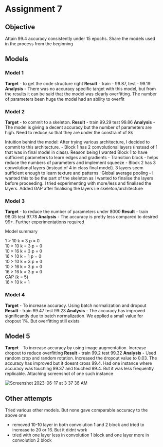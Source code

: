 # Assignment 7

## Objective

Attain 99.4 accuracy consistently under 15 epochs. Share the models used in the process from the beginning

## Models

### Model 1

**Target** - to get the code structure right 
**Result** - train - 99.87, test - 99.19
**Analysis** - There was no accuracy specific target with this model, but from the results it can be said that the model was clearly overfitting. 
The number of parameters been huge the model had an ability to overfit 

### Model 2 

**Target** - to commit to a skeleton. 
**Result** - train 99.29 test 99.86
**Analysis** - The model is giving a decent accuracy but the number of parameters are high. Need to reduce so that they are under the constraint of 8k

Intuition behind the model:
    After trying various architecture, I decided to commit to this architecture. 
    - Block 1 has 2 convolutional layers (instead of 1 that was in final model in class). Reason being I wanted Block 1 to have sufficient parameters to learn edges and gradients 
    - Transition block - helps reduce the numbers of parameters and implement squeeze 
    - Block 2 has 3 convolutional layers (instead of 4 in class final model). 3 layers seem sufficient enough to learn texture and patterns 
    -Global average pooling - I wanted this to be the part of the skeleton as I wanted to finalise the layers before proceeding. I tried experimenting with more/less and finalised the layers. Added GAP after finalising the layers i.e skeleton/architecture
   
### Model 3 
**Target** - to reduce the number of parameters under 8000
**Result** - train 98.05 test 97.78
**Analysis** - The accuracy is pretty less compared to desired 99+. Further experimentations required

Model summary

1 > 10 k = 3 p = 0 <br />
10 > 10 k = 3 p = 0 <br />
10 > 16 k = 3 p = 0 <br />
16 > 10 k = 1 p = 0 <br />
10 > 10  k = 3 p = 0 <br />
10 > 16  k = 3 p = 0 <br />
16 > 16 k = 3 p = 0 <br />
GAP (k = 5) <br />
16 > 10 k = 1  <br />


### Model 4
**Target** - To increase accuracy. Using batch normalization and dropout
**Result** - train 99.47 test 99.23
**Analysis** - The accuracy has improved significantly due to batch normalization. We applied a small value for dropout 1%. But overfitting still exists

## Model 5 
**Target** - To increase accuracy by using image augmentation. Increase dropout to reduce overfitting
**Result** - train 99.2 test 99.32 
**Analysis** - Used random crop and random rotation. Increased the dropout value to 0.03. The accuracy has improved but it doesnt cross 99.4. Had one instance where accuracy was touching 99.37 and touched 99.4. But it was less frequently replicable. Attaching screenshot of one such instance


![Screenshot 2023-06-17 at 3 37 36 AM](https://github.com/sagawritescode/ERA-V1/assets/45040561/335aa4bb-4229-4753-b6c4-0e0195eeb20e)

## Other attempts

Tried various other models. But none gave comparable accuracy to the above one 
- removed 10-10 layer in both convolution 1 and 2 block and tried to increase to 20 or 16. But it didnt work 
- tried with one layer less in convolution 1 block and one layer more in convolution 2 block 




